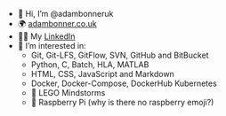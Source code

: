 - 👋 Hi, I’m @adambonneruk
- 🌍 [adambonner.co.uk](https://adambonner.co.uk)
- 👨‍💼 My [LinkedIn](https://www.linkedin.com/in/adambonneruk/)
- 👀 I’m interested in:
  - Git, Git-LFS, GitFlow, SVN, GitHub and BitBucket
  - Python, C, Batch, HLA, MATLAB
  - HTML, CSS, JavaScript and Markdown
  - Docker, Docker-Compose, DockerHub Kubernetes
  - 🤖 LEGO Mindstorms
  - 🍇 Raspberry Pi (why is there no raspberry emoji?)
